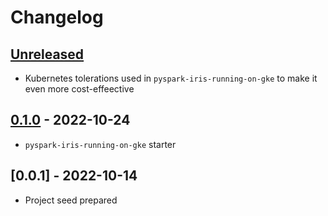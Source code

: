 # Changelog

## [Unreleased]

-   Kubernetes tolerations used in `pyspark-iris-running-on-gke` to make it even more cost-effeective

## [0.1.0] - 2022-10-24

-   `pyspark-iris-running-on-gke` starter

## [0.0.1] - 2022-10-14

-   Project seed prepared

[Unreleased]: https://github.com/getindata/kedro-starters/compare/0.1.0...HEAD

[0.1.0]: https://github.com/getindata/kedro-starters/compare/0.0.1...0.1.0
